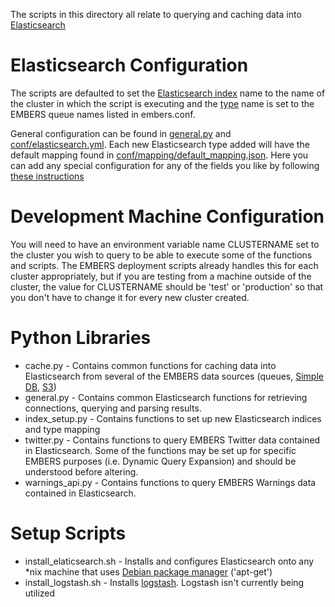 The scripts in this directory all relate to querying and caching data into 
[Elasticsearch](https://www.elastic.co/products/elasticsearch)

# Elasticsearch Configuration

The scripts are defaulted to set the [Elasticsearch index](https://www.elastic.co/blog/what-is-an-elasticsearch-index/) 
name to the name of the cluster in which the script is executing and the [type](http://www.elastic.co/guide/en/elasticsearch/reference/current/mapping-types.html) 
name is set to the EMBERS queue names listed in embers.conf.
 
General configuration can be found in [general.py](general.py) and [conf/elasticsearch.yml](conf/elasticsearch.yml). 
Each new Elasticsearch type added will have the default mapping found in [conf/mapping/default_mapping.json](conf/mapping/default_mapping.json).
Here you can add any special configuration for any of the fields you like by following [these instructions](http://www.elastic.co/guide/en/elasticsearch/guide/current/custom-dynamic-mapping.html)

# Development Machine Configuration

You will need to have an environment variable name CLUSTERNAME set to the cluster you wish to query to be able to 
execute some of the functions and scripts. The EMBERS deployment scripts already handles this for each cluster 
appropriately, but if you are testing from a machine outside of the cluster, the value for CLUSTERNAME should be 'test' 
or 'production' so that you don't have to change it for every new cluster created.

# Python Libraries

* cache.py - Contains common functions for caching data into Elasticsearch from several of the EMBERS data sources (queues, 
            [Simple DB](http://aws.amazon.com/simpledb/), [S3](http://aws.amazon.com/s3/))
* general.py - Contains common Elasticsearch functions for retrieving connections, querying and parsing results.  
* index_setup.py - Contains functions to set up new Elasticsearch indices and type mapping
* twitter.py - Contains functions to query EMBERS Twitter data contained in Elasticsearch. Some of the functions may be 
            set up for specific EMBERS purposes (i.e. Dynamic Query Expansion) and should be understood before altering. 
* warnings_api.py - Contains functions to query EMBERS Warnings data contained in Elasticsearch. 

# Setup Scripts

* install_elaticsearch.sh - Installs and configures Elasticsearch onto any *nix machine that uses [Debian package manager](https://wiki.debian.org/apt-get) ('apt-get')
* install_logstash.sh - Installs [logstash](http://logstash.net/). Logstash isn't currently being utilized 